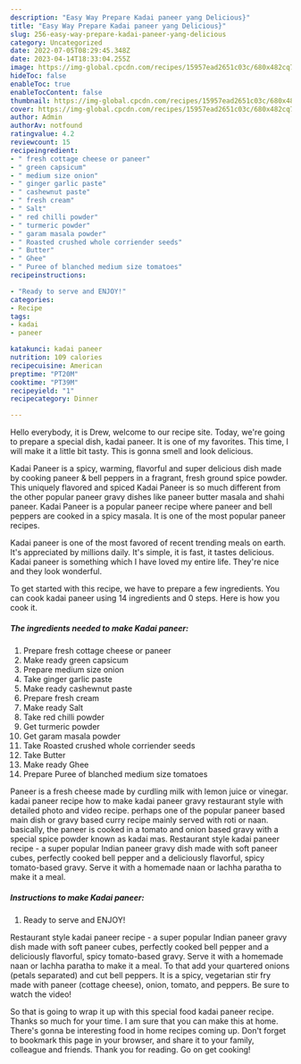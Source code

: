 ```yaml
---
description: "Easy Way Prepare Kadai paneer yang Delicious}"
title: "Easy Way Prepare Kadai paneer yang Delicious}"
slug: 256-easy-way-prepare-kadai-paneer-yang-delicious
category: Uncategorized
date: 2022-07-05T08:29:45.348Z
date: 2023-04-14T18:33:04.255Z
image: https://img-global.cpcdn.com/recipes/15957ead2651c03c/680x482cq70/kadai-paneer-recipe-main-photo.jpg
hideToc: false
enableToc: true
enableTocContent: false
thumbnail: https://img-global.cpcdn.com/recipes/15957ead2651c03c/680x482cq70/kadai-paneer-recipe-main-photo.jpg
cover: https://img-global.cpcdn.com/recipes/15957ead2651c03c/680x482cq70/kadai-paneer-recipe-main-photo.jpg
author: Admin
authorAv: notfound
ratingvalue: 4.2
reviewcount: 15
recipeingredient:
- " fresh cottage cheese or paneer"
- " green capsicum"
- " medium size onion"
- " ginger garlic paste"
- " cashewnut paste"
- " fresh cream"
- " Salt"
- " red chilli powder"
- " turmeric powder"
- " garam masala powder"
- " Roasted crushed whole corriender seeds"
- " Butter"
- " Ghee"
- " Puree of blanched medium size tomatoes"
recipeinstructions:

- "Ready to serve and ENJOY!"
categories:
- Recipe
tags:
- kadai
- paneer

katakunci: kadai paneer 
nutrition: 109 calories
recipecuisine: American
preptime: "PT20M"
cooktime: "PT39M"
recipeyield: "1"
recipecategory: Dinner

---
```



Hello everybody, it is Drew, welcome to our recipe site. Today, we're going to prepare a special dish, kadai paneer. It is one of my favorites. This time, I will make it a little bit tasty. This is gonna smell and look delicious.

Kadai Paneer is a spicy, warming, flavorful and super delicious dish made by cooking paneer &amp; bell peppers in a fragrant, fresh ground spice powder. This uniquely flavored and spiced Kadai Paneer is so much different from the other popular paneer gravy dishes like paneer butter masala and shahi paneer. Kadai Paneer is a popular paneer recipe where paneer and bell peppers are cooked in a spicy masala. It is one of the most popular paneer recipes.

Kadai paneer is one of the most favored of recent trending meals on earth. It's appreciated by millions daily. It's simple, it is fast, it tastes delicious. Kadai paneer is something which I have loved my entire life. They're nice and they look wonderful.


To get started with this recipe, we have to prepare a few ingredients. You can cook kadai paneer using 14 ingredients and 0 steps. Here is how you cook it.

<!--inarticleads1-->

##### The ingredients needed to make Kadai paneer:

1. Prepare  fresh cottage cheese or paneer
1. Make ready  green capsicum
1. Prepare  medium size onion
1. Take  ginger garlic paste
1. Make ready  cashewnut paste
1. Prepare  fresh cream
1. Make ready  Salt
1. Take  red chilli powder
1. Get  turmeric powder
1. Get  garam masala powder
1. Take  Roasted crushed whole corriender seeds
1. Take  Butter
1. Make ready  Ghee
1. Prepare  Puree of blanched medium size tomatoes


Paneer is a fresh cheese made by curdling milk with lemon juice or vinegar. kadai paneer recipe how to make kadai paneer gravy restaurant style with detailed photo and video recipe. perhaps one of the popular paneer based main dish or gravy based curry recipe mainly served with roti or naan. basically, the paneer is cooked in a tomato and onion based gravy with a special spice powder known as kadai mas. Restaurant style kadai paneer recipe - a super popular Indian paneer gravy dish made with soft paneer cubes, perfectly cooked bell pepper and a deliciously flavorful, spicy tomato-based gravy. Serve it with a homemade naan or lachha paratha to make it a meal. 

<!--inarticleads2-->

##### Instructions to make Kadai paneer:


1. Ready to serve and ENJOY!

Restaurant style kadai paneer recipe - a super popular Indian paneer gravy dish made with soft paneer cubes, perfectly cooked bell pepper and a deliciously flavorful, spicy tomato-based gravy. Serve it with a homemade naan or lachha paratha to make it a meal. To that add your quartered onions (petals separated) and cut bell peppers. It is a spicy, vegetarian stir fry made with paneer (cottage cheese), onion, tomato, and peppers. Be sure to watch the video! 

So that is going to wrap it up with this special food kadai paneer recipe. Thanks so much for your time. I am sure that you can make this at home. There's gonna be interesting food in home recipes coming up. Don't forget to bookmark this page in your browser, and share it to your family, colleague and friends. Thank you for reading. Go on get cooking!
